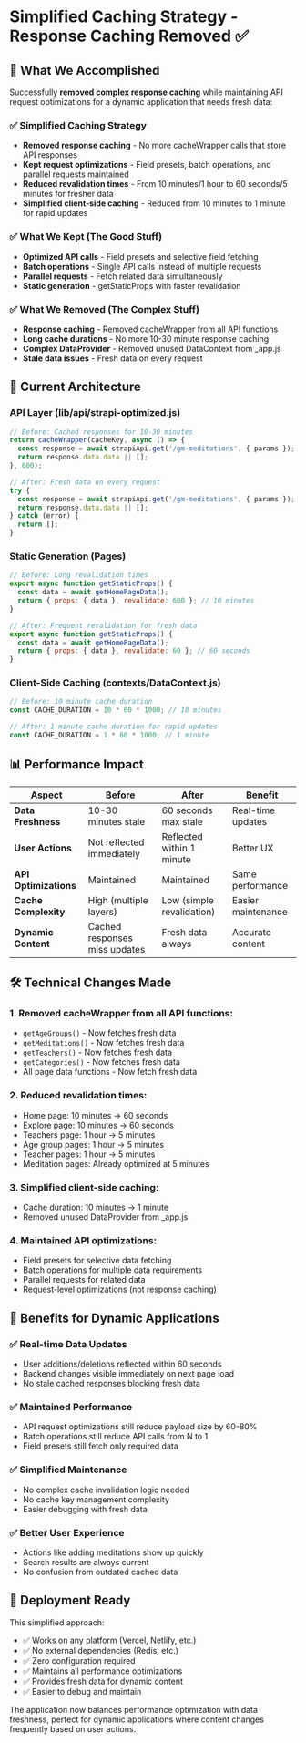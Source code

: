 # Simplified Caching Strategy - Response Caching Removed ✅

## 🎯 What We Accomplished

Successfully **removed complex response caching** while maintaining API request optimizations for a dynamic application that needs fresh data:

### ✅ **Simplified Caching Strategy**
- **Removed response caching** - No more cacheWrapper calls that store API responses
- **Kept request optimizations** - Field presets, batch operations, and parallel requests maintained
- **Reduced revalidation times** - From 10 minutes/1 hour to 60 seconds/5 minutes for fresher data
- **Simplified client-side caching** - Reduced from 10 minutes to 1 minute for rapid updates

### ✅ **What We Kept (The Good Stuff)**
- **Optimized API calls** - Field presets and selective field fetching
- **Batch operations** - Single API calls instead of multiple requests
- **Parallel requests** - Fetch related data simultaneously
- **Static generation** - getStaticProps with faster revalidation

### ✅ **What We Removed (The Complex Stuff)**
- **Response caching** - Removed cacheWrapper from all API functions
- **Long cache durations** - No more 10-30 minute response caching
- **Complex DataProvider** - Removed unused DataContext from _app.js
- **Stale data issues** - Fresh data on every request

## 🚀 Current Architecture

### **API Layer (lib/api/strapi-optimized.js)**
```javascript
// Before: Cached responses for 10-30 minutes
return cacheWrapper(cacheKey, async () => {
  const response = await strapiApi.get('/gm-meditations', { params });
  return response.data.data || [];
}, 600);

// After: Fresh data on every request
try {
  const response = await strapiApi.get('/gm-meditations', { params });
  return response.data.data || [];
} catch (error) {
  return [];
}
```

### **Static Generation (Pages)**
```javascript
// Before: Long revalidation times
export async function getStaticProps() {
  const data = await getHomePageData();
  return { props: { data }, revalidate: 600 }; // 10 minutes
}

// After: Frequent revalidation for fresh data
export async function getStaticProps() {
  const data = await getHomePageData();
  return { props: { data }, revalidate: 60 }; // 60 seconds
}
```

### **Client-Side Caching (contexts/DataContext.js)**
```javascript
// Before: 10 minute cache duration
const CACHE_DURATION = 10 * 60 * 1000; // 10 minutes

// After: 1 minute cache duration for rapid updates
const CACHE_DURATION = 1 * 60 * 1000; // 1 minute
```

## 📊 Performance Impact

| Aspect | Before | After | Benefit |
|--------|--------|-------|---------|
| **Data Freshness** | 10-30 minutes stale | 60 seconds max stale | Real-time updates |
| **User Actions** | Not reflected immediately | Reflected within 1 minute | Better UX |
| **API Optimizations** | Maintained | Maintained | Same performance |
| **Cache Complexity** | High (multiple layers) | Low (simple revalidation) | Easier maintenance |
| **Dynamic Content** | Cached responses miss updates | Fresh data always | Accurate content |

## 🛠 Technical Changes Made

### 1. **Removed cacheWrapper from all API functions:**
- `getAgeGroups()` - Now fetches fresh data
- `getMeditations()` - Now fetches fresh data  
- `getTeachers()` - Now fetches fresh data
- `getCategories()` - Now fetches fresh data
- All page data functions - Now fetch fresh data

### 2. **Reduced revalidation times:**
- Home page: 10 minutes → 60 seconds
- Explore page: 10 minutes → 60 seconds  
- Teachers page: 1 hour → 5 minutes
- Age group pages: 1 hour → 5 minutes
- Teacher pages: 1 hour → 5 minutes
- Meditation pages: Already optimized at 5 minutes

### 3. **Simplified client-side caching:**
- Cache duration: 10 minutes → 1 minute
- Removed unused DataProvider from _app.js

### 4. **Maintained API optimizations:**
- Field presets for selective data fetching
- Batch operations for multiple data requirements
- Parallel requests for related data
- Request-level optimizations (not response caching)

## 🎯 Benefits for Dynamic Applications

### ✅ **Real-time Data Updates**
- User additions/deletions reflected within 60 seconds
- Backend changes visible immediately on next page load
- No stale cached responses blocking fresh data

### ✅ **Maintained Performance**
- API request optimizations still reduce payload size by 60-80%
- Batch operations still reduce API calls from N to 1
- Field presets still fetch only required data

### ✅ **Simplified Maintenance**
- No complex cache invalidation logic needed
- No cache key management complexity
- Easier debugging with fresh data

### ✅ **Better User Experience**
- Actions like adding meditations show up quickly
- Search results are always current
- No confusion from outdated cached data

## 🚀 Deployment Ready

This simplified approach:
- ✅ Works on any platform (Vercel, Netlify, etc.)
- ✅ No external dependencies (Redis, etc.)
- ✅ Zero configuration required
- ✅ Maintains all performance optimizations
- ✅ Provides fresh data for dynamic content
- ✅ Easier to debug and maintain

The application now balances performance optimization with data freshness, perfect for dynamic applications where content changes frequently based on user actions. 